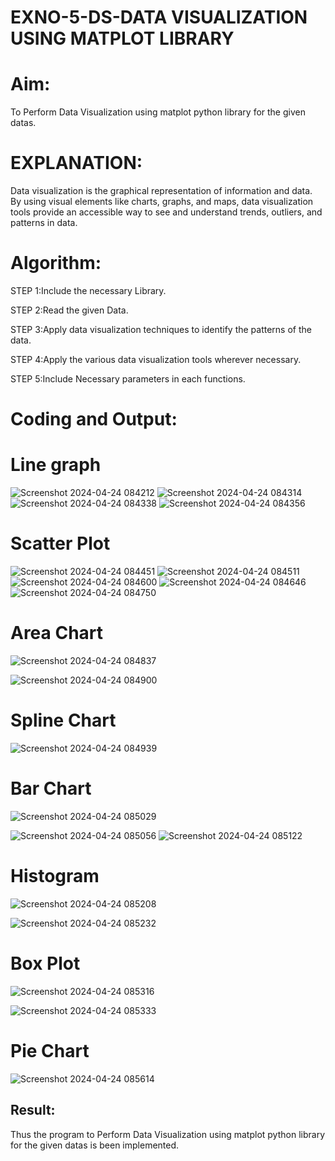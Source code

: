 # EXNO-5-DS-DATA VISUALIZATION USING MATPLOT LIBRARY

# Aim:
  To Perform Data Visualization using matplot python library for the given datas.

# EXPLANATION:
Data visualization is the graphical representation of information and data. By using visual elements like charts, graphs, and maps, data visualization tools provide an accessible way to see and understand trends, outliers, and patterns in data.

# Algorithm:
STEP 1:Include the necessary Library.

STEP 2:Read the given Data.

STEP 3:Apply data visualization techniques to identify the patterns of the data.

STEP 4:Apply the various data visualization tools wherever necessary.

STEP 5:Include Necessary parameters in each functions.

# Coding and Output:
# Line graph
![Screenshot 2024-04-24 084212](https://github.com/DurgaV240106/EXNO-5-DS/assets/144870878/77dc72fa-08a0-4e3e-ba14-9e263a0fd4e3)
![Screenshot 2024-04-24 084314](https://github.com/DurgaV240106/EXNO-5-DS/assets/144870878/91910aaf-6a39-42b3-bd20-d19da40bf20b)
![Screenshot 2024-04-24 084338](https://github.com/DurgaV240106/EXNO-5-DS/assets/144870878/70f4be69-3e62-4931-95be-4147ad9eb6d2)
![Screenshot 2024-04-24 084356](https://github.com/DurgaV240106/EXNO-5-DS/assets/144870878/634e42e6-4732-48a3-9a9c-f416d1a7fd53)

# Scatter Plot

![Screenshot 2024-04-24 084451](https://github.com/DurgaV240106/EXNO-5-DS/assets/144870878/5a1a4d54-a4ba-449d-af61-4cd2fb9b59f8)
![Screenshot 2024-04-24 084511](https://github.com/DurgaV240106/EXNO-5-DS/assets/144870878/78264e09-67b6-4e66-9e56-894cf0dce83b)
![Screenshot 2024-04-24 084600](https://github.com/DurgaV240106/EXNO-5-DS/assets/144870878/ce2c1782-67ab-40d0-a2da-6e2d3c4c9886)
![Screenshot 2024-04-24 084646](https://github.com/DurgaV240106/EXNO-5-DS/assets/144870878/3269a88f-80db-423e-9443-ec68a6f1bafc)
![Screenshot 2024-04-24 084750](https://github.com/DurgaV240106/EXNO-5-DS/assets/144870878/aa4acf6d-6fe4-477d-b8c5-973d811f8c85)

# Area Chart


![Screenshot 2024-04-24 084837](https://github.com/DurgaV240106/EXNO-5-DS/assets/144870878/a444f049-1384-4fb6-8f91-e3f944b80f6c)

![Screenshot 2024-04-24 084900](https://github.com/DurgaV240106/EXNO-5-DS/assets/144870878/63d3d012-c4b2-4dd2-95c3-e17112927db3)


# Spline Chart


![Screenshot 2024-04-24 084939](https://github.com/DurgaV240106/EXNO-5-DS/assets/144870878/bf95c42e-894a-4000-9818-57cf4add78f3)


# Bar Chart

![Screenshot 2024-04-24 085029](https://github.com/DurgaV240106/EXNO-5-DS/assets/144870878/6fe68dfd-acde-4fab-8975-d9880f966d2d)

![Screenshot 2024-04-24 085056](https://github.com/DurgaV240106/EXNO-5-DS/assets/144870878/c88ed980-e328-4abe-848f-89069bbe5603)
![Screenshot 2024-04-24 085122](https://github.com/DurgaV240106/EXNO-5-DS/assets/144870878/e33c778d-66ba-4c24-b77e-f4bb96b17011)


# Histogram


![Screenshot 2024-04-24 085208](https://github.com/DurgaV240106/EXNO-5-DS/assets/144870878/bede171a-c323-4f2d-9e25-2a719bf685f9)

![Screenshot 2024-04-24 085232](https://github.com/DurgaV240106/EXNO-5-DS/assets/144870878/5cd6c5bc-6624-4a34-b8ce-3cbc830d2551)


# Box Plot

![Screenshot 2024-04-24 085316](https://github.com/DurgaV240106/EXNO-5-DS/assets/144870878/86a412d9-c679-45bb-a480-10dd69b380b2)


![Screenshot 2024-04-24 085333](https://github.com/DurgaV240106/EXNO-5-DS/assets/144870878/cb1a8afb-3fe2-455a-bd85-72d782f70224)


# Pie Chart


![Screenshot 2024-04-24 085614](https://github.com/DurgaV240106/EXNO-5-DS/assets/144870878/07e33c38-43fa-4219-8857-3a9fd23cac60)


## Result:

Thus the program to Perform Data Visualization using matplot python library for the given datas is been implemented.
